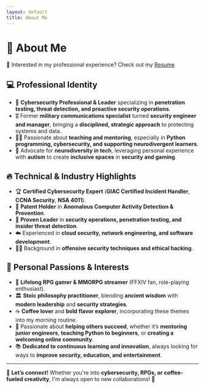 ```yaml
---
layout: default
title: About Me
---
```

# 👋 About Me

📄 Interested in my professional experience? Check out my [Resume](https://mickcecil.com/resume/)

## 💻 Professional Identity
- 🔐 **Cybersecurity Professional & Leader** specializing in **penetration testing, threat detection, and proactive security operations**.
- 🎖️ Former **military communications specialist** turned **security engineer and manager**, bringing a **disciplined, strategic approach** to protecting systems and data.
- 👨‍🏫 Passionate about **teaching and mentoring**, especially in **Python programming, cybersecurity, and supporting neurodivergent learners**.
- 🧠 Advocate for **neurodiversity in tech**, leveraging personal experience with **autism** to create **inclusive spaces** in **security and gaming**.

## 🔥 Technical & Industry Highlights
- 🏆 **Certified Cybersecurity Expert** (**GIAC Certified Incident Handler**, **CCNA Security**, **NSA 4011**).
- 📜 **Patent Holder** in **Anomalous Computer Activity Detection & Prevention**.
- 🚀 **Proven Leader** in **security operations, penetration testing, and insider threat detection**.
- ☁️ Experienced in **cloud security, network engineering, and software development**.
- 🏴‍☠️ Background in **offensive security techniques and ethical hacking**.

## 🎯 Personal Passions & Interests
- 🎲 **Lifelong RPG gamer & MMORPG streamer** (FFXIV fan, role-playing enthusiast).
- 🏛️ **Stoic philosophy practitioner**, blending **ancient wisdom** with **modern leadership** and **security strategies**.
- ☕ **Coffee lover** and **bold flavor explorer**, incorporating these themes into my morning routine.
- 🤝 Passionate about **helping others succeed**, whether it’s **mentoring junior engineers**, **teaching Python to beginners**, or **creating a welcoming online community**.
- 📚 **Dedicated to continuous learning and innovation**, always looking for ways to **improve security, education, and entertainment**.

---
🚀 **Let’s connect!** Whether you're into **cybersecurity, RPGs, or coffee-fueled creativity**, I'm always open to new collaborations! 🔗